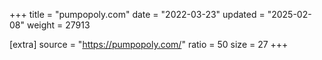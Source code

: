 +++
title = "pumpopoly.com"
date = "2022-03-23"
updated = "2025-02-08"
weight = 27913

[extra]
source = "https://pumpopoly.com/"
ratio = 50
size = 27
+++
